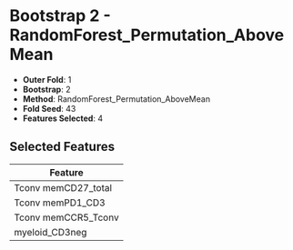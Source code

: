 # Bootstrap 2 - RandomForest_Permutation_AboveMean

- **Outer Fold**: 1
- **Bootstrap**: 2
- **Method**: RandomForest_Permutation_AboveMean
- **Fold Seed**: 43
- **Features Selected**: 4

## Selected Features

| Feature |
|---------|
| Tconv memCD27_total |
| Tconv memPD1_CD3 |
| Tconv memCCR5_Tconv |
| myeloid_CD3neg |
